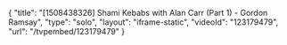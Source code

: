 {
    "title": "[1508438326] Shami Kebabs with Alan Carr (Part 1) - Gordon Ramsay",
    "type": "solo",
    "layout": "iframe-static",
    "videoId": "123179479",
    "url": "\/tvpembed\/123179479"
}